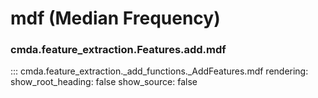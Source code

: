 # mdf (Median Frequency)

### cmda.feature_extraction.Features.add.mdf
::: cmda.feature_extraction._add_functions._AddFeatures.mdf
    rendering:
      show_root_heading: false
      show_source: false